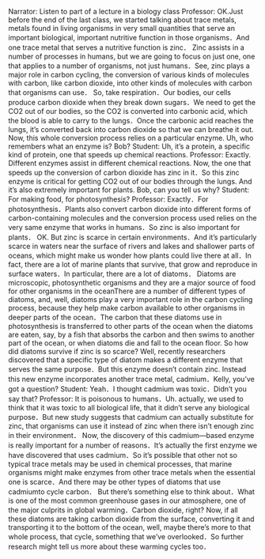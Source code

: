 Narrator: Listen to part of a lecture in a biology class
Professor: OK.Just before the end of the last class, we started talking about trace metals, metals found in living organisms in very small quantities that serve an important biological, important nutritive function in those organisms．And one trace metal that serves a nutritive function is zinc． Zinc assists in a number of processes in humans, but we are going to focus on just one, one that applies to a number of organisms, not just humans．See, zinc plays a major role in carbon cycling, the conversion of various kinds of molecules with carbon, Iike carbon dioxide, into other kinds of molecules with carbon that organisms can use． So, take respiration．Our bodies, our cells produce carbon dioxide when they break down sugars．We need to get the CO2 out of our bodies, so the CO2 is converted into carbonic acid, which the blood is able to carry to the lungs．Once the carbonic acid reaches the lungs, it’s converted back into carbon dioxide so that we can breathe it out. Now, this whole conversion process relies on a particular enzyme. Uh, who remembers what an enzyme is? Bob?
Student: Uh, it’s a protein, a specific kind of protein, one that speeds up chemical reactions.
Professor: Exactly. Different enzymes assist in different chemical reactions. Now, the one that speeds up the conversion of carbon dioxide has zinc in it．So this zinc enzyme is critical for getting CO2 out of our bodies through the lungs. And it’s also extremely important for plants. Bob, can you tell us why?
Student: For making food, for photosynthesis?
Professor: Exactly．For photosynthesis．Plants also convert carbon dioxide into different forms of carbon-containing molecules and the conversion process used relies on the very same enzyme that works in humans．So zinc is also important for plants． OK. But zinc is scarce in certain environments．And it’s particularly scarce in waters near the surface of rivers and lakes and shallower parts of oceans, which might make us wonder how plants could live there at all．In fact, there are a lot of marine plants that survive, that grow and reproduce in surface waters．In particular, there are a lot of diatoms． Diatoms are microscopic, photosynthetic organisms and they are a major source of food for other organisms in the oceanThere are a number of different types of diatoms, and, well, diatoms play a very important role in the carbon cycling process, because they help make carbon available to other organisms in deeper parts of the ocean．The carbon that these diatoms use in photosynthesis is transferred to other parts of the ocean when the diatoms are eaten, say, by a fish that absorbs the carbon and then swims to another part of the ocean, or when diatoms die and fall to the ocean floor. So how did diatoms survive if zinc is so scarce? Well, recently researchers discovered that a specific type of diatom makes a different enzyme that serves the same purpose．But this enzyme doesn’t contain zinc. Instead this new enzyme incorporates another trace metal, cadmium．Kelly, you’ve got a question?
Student: Yeah．I thought cadmium was toxic．Didn’t you say that?
Professor: It is poisonous to humans．Uh. actually, we used to think that it was toxic to all biological life, that it didn’t serve any biological purpose．But new study suggests that cadmium can actually substitute for zinc, that organisms can use it instead of zinc when there isn’t enough zinc in their environment． Now, the discovery of this cadmium—based enzyme is really important for a number of reasons．It’s actually the first enzyme we have discovered that uses cadmium．So it’s possible that other not so typical trace metals may be used in chemical processes, that marine organisms might make enzymes from other trace metals when the essential one is scarce．And there may be other types of diatoms that use cadmiumto cycle carbon． But there’s something else to think about．What is one of the most common greenhouse gases in our atmosphere, one of the major culprits in global warming．Carbon dioxide, right? Now, if all these diatoms are taking carbon dioxide from the surface, converting it and transporting it to the bottom of the ocean, well, maybe there’s more to that whole process, that cycle, something that we’ve overlooked．So further research might tell us more about these warming cycles too． 
